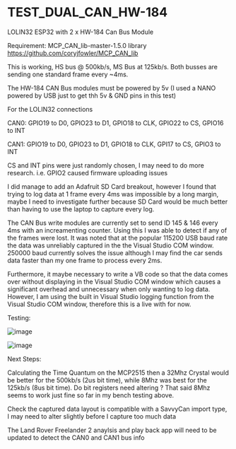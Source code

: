 # TEST_DUAL_CAN_HW-184
LOLIN32 ESP32 with 2 x HW-184 Can Bus Module

Requirement: MCP_CAN_lib-master-1.5.0 library
https://github.com/coryjfowler/MCP_CAN_lib

This is working, HS bus @ 500kb/s, MS Bus at 125kb/s. Both busses are sending one standard frame every ~4ms.

The HW-184 CAN Bus modules must be powered by 5v (I used a NANO powered by USB just to get thh 5v & GND pins in this test)

For the LOLIN32 connections

CAN0: GPIO19 to D0, GPIO23 to D1, GPIO18 to CLK, GPIO22 to CS, GPIO16 to INT

CAN1: GPIO19 to D0, GPIO23 to D1, GPIO18 to CLK, GPI17 to CS, GPIO3 to INT

CS and INT pins were just randomly chosen, I may need to do more research. i.e. GPIO2 caused firmware uploading issues

I did manage to add an Adafruit SD Card breakout, however I found that trying to log data at 1 frame every 4ms was impossible by a long margin, maybe I need to investigate further because SD Card would be much better than having to use the laptop to capture every log.

The CAN Bus write modules are currently set to send ID 145 & 146 every 4ms with an increamenting counter. Using this I was able to detect if any of the frames were lost. It was noted that at the popular 115200 USB baud rate the data was unreliably captured in the the Visual Studio COM window. 250000 baud currently solves the issue although I may find the car sends data faster than my one frame to process every 2ms.

Furthermore, it maybe necessary to write a VB code so that the data comes over without displaying in the Visual Studio COM window which causes a significant overhead and unnecessary when only wanting to log data. However, I am using the built in Visual Studio logging function from the Visual Studio COM window, therefore this is a live with for now. 

Testing:

![image](https://user-images.githubusercontent.com/7845867/153749063-f127f76e-d1a8-4db5-8971-6d85f0dc9111.png)

![image](https://user-images.githubusercontent.com/7845867/153749020-cd51ae38-fe67-422a-b763-e793f3d51d74.png)


Next Steps:

Calculating the Time Quantum on the MCP2515 then a 32Mhz Crystal would be better for the 500kb/s (2us bit time), while 8Mhz was best for the 125kb/s (8us bit time). Do bit registers need altering ? That said 8Mhz seems to work just fine so far in my bench testing above.

Check the captured data layout is compatible with a SavvyCan import type, I may need to alter slightly before I capture too much data

The Land Rover Freelander 2 anaylsis and play back app will need to be updated to detect the CAN0 and CAN1 bus info
